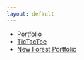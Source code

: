 ```yaml
---
layout: default
---
```


<body>
    <div class="list">
        <ul>
            <li><a href="https://demonzeeman.github.io/dummy-portfolio/">Portfolio</a></li>
            <li><a href="https://demonzeeman.github.io/Tic-Tac-Toe/">TicTacToe</a></li>
            <li><a href="https://demonzeeman.github.io/bootstrap-portfolio/">New Forest Portfolio</a></li>
        </ul>
    </div>
</body>
